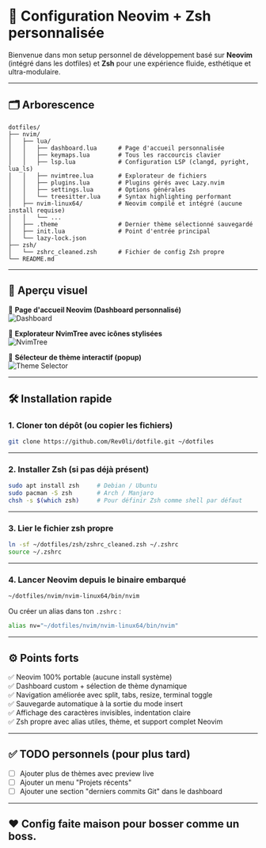 # 🧪 Configuration Neovim + Zsh personnalisée

Bienvenue dans mon setup personnel de développement basé sur **Neovim** (intégré dans les dotfiles) et **Zsh** pour une expérience fluide, esthétique et ultra-modulaire.

---

## 🗂️ Arborescence

```
dotfiles/
├── nvim/
│   ├── lua/
│   │   ├── dashboard.lua      # Page d'accueil personnalisée
│   │   ├── keymaps.lua        # Tous les raccourcis clavier
│   │   ├── lsp.lua            # Configuration LSP (clangd, pyright, lua_ls)
│   │   ├── nvimtree.lua       # Explorateur de fichiers
│   │   ├── plugins.lua        # Plugins gérés avec Lazy.nvim
│   │   ├── settings.lua       # Options générales
│   │   └── treesitter.lua     # Syntax highlighting performant
│   ├── nvim-linux64/          # Neovim compilé et intégré (aucune install requise)
│   │   └── ...
│   ├── .theme                 # Dernier thème sélectionné sauvegardé
│   ├── init.lua               # Point d'entrée principal
│   └── lazy-lock.json
├── zsh/
│   └── zshrc_cleaned.zsh      # Fichier de config Zsh propre
└── README.md
```

---

## 🚀 Aperçu visuel

📸 **Page d'accueil Neovim (Dashboard personnalisé)**  
![Dashboard](https://imgur.com/hmZqQct.png)

📁 **Explorateur NvimTree avec icônes stylisées**  
![NvimTree](https://imgur.com/DyqP4kV.png)

🎨 **Sélecteur de thème interactif (popup)**  
![Theme Selector](https://imgur.com/84xaThl.png)


---

## 🛠️ Installation rapide

### 1. Cloner ton dépôt (ou copier les fichiers)

```bash
git clone https://github.com/Rev0li/dotfile.git ~/dotfiles
```

---

### 2. Installer Zsh (si pas déjà présent)

```bash
sudo apt install zsh     # Debian / Ubuntu
sudo pacman -S zsh       # Arch / Manjaro
chsh -s $(which zsh)     # Pour définir Zsh comme shell par défaut
```

---

### 3. Lier le fichier zsh propre

```bash
ln -sf ~/dotfiles/zsh/zshrc_cleaned.zsh ~/.zshrc
source ~/.zshrc
```

---

### 4. Lancer Neovim depuis le binaire embarqué

```bash
~/dotfiles/nvim/nvim-linux64/bin/nvim
```

Ou créer un alias dans ton `.zshrc` :

```bash
alias nv="~/dotfiles/nvim/nvim-linux64/bin/nvim"
```

---

## ⚙️ Points forts

✅ Neovim 100% portable (aucune install système)  
✅ Dashboard custom + sélection de thème dynamique  
✅ Navigation améliorée avec split, tabs, resize, terminal toggle  
✅ Sauvegarde automatique à la sortie du mode insert  
✅ Affichage des caractères invisibles, indentation claire  
✅ Zsh propre avec alias utiles, thème, et support complet Neovim

---

## ✅ TODO personnels (pour plus tard)

- [ ] Ajouter plus de thèmes avec preview live
- [ ] Ajouter un menu "Projets récents"
- [ ] Ajouter une section "derniers commits Git" dans le dashboard

---

## ❤️ Config faite maison pour bosser comme un boss.

